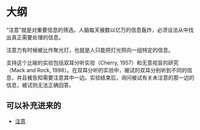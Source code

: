 
# 大纲

“注意”就是对重要信息的筛选。人脑每天被数以亿万的信息轰炸，必须设法从中找出真正需要处理的信息。

注意力有时候被比作聚光灯，也就是人只能把灯光照向一组特定的信息。

支持这个比喻的实验包括双耳分听实验（Cherry, 1957）和无意视盲的研究（Mack and Rock, 1998）。在双耳分听的实验中，被试的双耳分别听到不同的信息，并且被告知需要注意其中一边。实验结束后，询问被试有关未注意的那一边的信息，被试则无法正确回答。


## 可以补充进来的

- [注意](https://zh.wikipedia.org/wiki/%E6%B3%A8%E6%84%8F)
